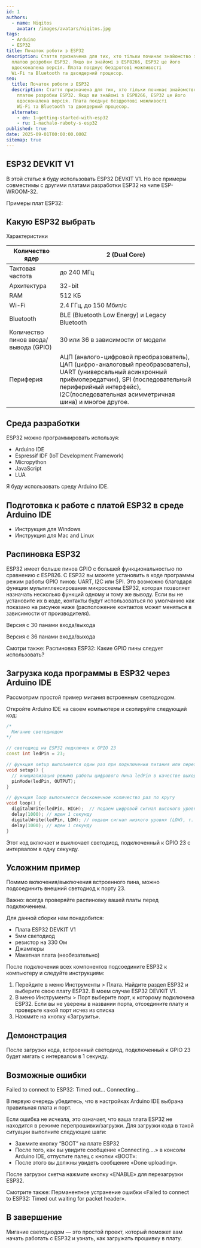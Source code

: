 ```yaml
---
id: 1
authors:
  - name: Niqitos
    avatar: /images/avatars/niqitos.jpg
tags:
  - Arduino
  - ESP32
title: Початок роботи з ESP32
description: Стаття призначена для тих, хто тільки починає знайомство з
  платою розробки ESP32. Якщо ви знайомі з ESP8266, ESP32 це його
  вдосконалена версія. Плата поєднує бездротові можливості
  Wi-Fi та Bluetooth та двоядерний процесор.
seo:
  title: Початок роботи з ESP32
  description: Стаття призначена для тих, хто тільки починає знайомство з
    платою розробки ESP32. Якщо ви знайомі з ESP8266, ESP32 це його
    вдосконалена версія. Плата поєднує бездротові можливості
    Wi-Fi та Bluetooth та двоядерний процесор.
  alternate:
    - en: 1-getting-started-with-esp32
    - ru: 1-nachalo-raboty-s-esp32
published: true
date: 2025-09-01T00:00:00.000Z
sitemap: true
---
```


## ESP32 DEVKIT V1

В этой статье я буду использовать ESP32 DEVKIT V1. Но все примеры совместимы с другими платами разработки ESP32 на чипе ESP-WROOM-32.

Примеры плат ESP32:

## Какую ESP32 выбрать

Характеристики

| Количество ядер                      | 2 (Dual Core)                                                                                                                                                                                                                               |
| ------------------------------------ | ------------------------------------------------------------------------------------------------------------------------------------------------------------------------------------------------------------------------------------------- |
| Тактовая частота                     | до 240 МГц                                                                                                                                                                                                                                  |
| Архитектура                          | 32-bit                                                                                                                                                                                                                                      |
| RAM                                  | 512 КБ                                                                                                                                                                                                                                      |
| Wi-Fi                                | 2.4 ГГц, до 150 Мбит/с                                                                                                                                                                                                                      |
| Bluetooth                            | BLE (Bluetooth Low Energy) и Legacy Bluetooth                                                                                                                                                                                               |
| Количество пинов ввода/вывода (GPIO) | 30 или 36 в зависимости от модели                                                                                                                                                                                                           |
| Периферия                            | АЦП (аналого-цифровой преобразователь), ЦАП (цифро-аналоговый преобразователь), UART (универсальный асинхронный приёмопередатчик), SPI (последовательный периферийный интерфейс), I2C(последовательная асимметричная шина) и многое другое. |

## Среда разработки

ESP32 можно программировать используя:

- Arduino IDE
- Espressif IDF (IoT Development Framework)
- Micropython
- JavaScript
- LUA

Я буду использовать среду Arduino IDE.

## Подготовка к работе с платой ESP32 в среде Arduino IDE

- Инструкция для Windows
- Инструкция для Mac and Linux

## Распиновка ESP32

ESP32 имеет больше пинов GPIO с большей функциональностью по сравнению с ESP826. С ESP32 вы можете установить в коде программы режим работы GPIO пинов: UART, I2C или SPI. Это возможно благодаря функции мультиплексирования микросхемы ESP32, которая позволяет назначать несколько функций одному и тому же выводу. Если вы не установите их в коде, контакты будут использоваться по умолчанию как показано на рисунке ниже (расположение контактов может меняться в зависимости от производителя).

Версия с 30 панами входа/выхода

Версия с 36 панами входа/выхода

Смотри также:
Распиновка ESP32: Какие GPIO пины следует использовать?

## Загрузка кода программы в ESP32 через Arduino IDE

Рассмотрим простой пример мигания встроенным светодиодом.

Откройте Arduino IDE на своем компьютере и скопируйте следующий код:

```cpp
/*
  Мигание светодиодом
*/

// светодиод на ESP32 подключен к GPIO 23
const int ledPin = 23;

// функция setup выполняется один раз при подключении питания или перезагрузке платы
void setup() {
  // инициализация режима работы цифрового пина ledPin в качестве выходного
  pinMode(ledPin, OUTPUT);
}

// функция loop выполняется бесконечное количество раз по кругу
void loop() {
  digitalWrite(ledPin, HIGH);  // подаем цифровой сигнал высокого уровня (HIGH) на пин ledPin, т. е. включаем светодиод
  delay(1000); // ждем 1 секунду
  digitalWrite(ledPin, LOW); // подаем сигнал низкого уровня (LOW), т. е. выключаем светодиод
  delay(1000); // ждем 1 секунду
}
```

Этот код включает и выключает светодиод, подключенный к GPIO 23 с интервалом в одну секунду.

## Усложним пример

Помимо включения/выключения встроенного пина, можно подсоединить внешний светодиод к порту 23.

Важно: всегда проверяйте распиновку вашей платы перед подключением.

Для данной сборки нам понадобится:

- Плата ESP32 DEVKIT V1
- 5мм светодиод
- резистор на 330 Ом
- Джамперы
- Макетная плата (необязательно)

После подключения всех компонентов подсоедините ESP32 к компьютеру и следуйте инструкциям:

1. Перейдите в меню Инструменты > Плата. Найдите раздел ESP32 и выберите свою плату ESP32. В моем случае ESP32 DEVKIT V1.
2. В меню Инструменты > Порт выберите порт, к которому подключена ESP32. Если вы не уверены в названии порта, отсоедините плату и проверьте какой порт исчез из списка
3. Нажмите на кнопку «Загрузить».

## Демонстрация

После загрузки кода, встроенный светодиод, подключенный к GPIO 23 будет мигать с интервалом в 1 секунду.

## Возможные ошибки

Failed to connect to ESP32: Timed out... Connecting...

В первую очередь убедитесь, что в настройках Arduino IDE выбрана правильная плата и порт.

Если ошибка не исчезла, это означает, что ваша плата ESP32 не находится в режиме перепрошивки/загрузки. Для загрузки кода в такой ситуации выполните следующие шаги:

- Зажмите кнопку “BOOT” на плате ESP32
- После того, как вы увидите сообщение «Connecting….» в консоли Arduino IDE, отпустите палец с кнопки «BOOT»:
- После этого вы должны увидеть сообщение «Done uploading».

После загрузки скетча нажмите кнопку «ENABLE» для перезагрузки ESP32.

Смотрите также:
Перманентное устранение ошибки «Failed to connect to ESP32: Timed out waiting for packet header».

## В завершение

Мигание светодиодом — это простой проект, который поможет вам начать работать с ESP32 и узнать, как загружать прошивку в плату.
